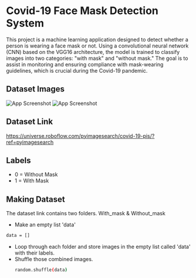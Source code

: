 # Covid-19 Face Mask Detection System

This project is a machine learning application designed to detect whether a person is wearing a face mask or not. Using a convolutional neural network (CNN) based on the VGG16 architecture, the model is trained to classify images into two categories: "with mask" and "without mask." The goal is to assist in monitoring and ensuring compliance with mask-wearing guidelines, which is crucial during the Covid-19 pandemic.

## Dataset Images
![App Screenshot](https://github.com/sonalrajsr/Covid-19-face-mask-detection/assets/123736054/88aaa7ac-c9af-4e2f-bf49-169a44fa2600)
![App Screenshot](https://github.com/sonalrajsr/Covid-19-face-mask-detection/assets/123736054/00cfff20-d216-4cab-94eb-c9f9119b8de7)

## Dataset Link
https://universe.roboflow.com/pyimagesearch/covid-19-pis/?ref=pyimagesearch

## Labels 
- 0 = Without Mask
- 1 = With Mask
  
## Making Dataset
The dataset link contains two folders. With_mask & Without_mask
- Make an empty list 'data'
```bash
data = []
```
- Loop through each folder and store images in the empty list called 'data' with their labels.
- Shuffle those combined images.
  ```bash
  random.shuffle(data)
  ```
